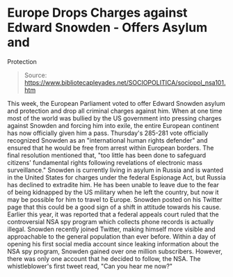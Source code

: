 # Europe Drops Charges against Edward Snowden - Offers Asylum and 
Protection

> Source: https://www.bibliotecapleyades.net/SOCIOPOLITICA/sociopol_nsa101.htm

This week, the European Parliament
voted to offer
Edward Snowden asylum
and protection and drop all criminal charges against him.
When at one time most of the world
was bullied by the US government into pressing charges against
Snowden and forcing him into exile, the entire European
continent has now officially given him a pass.
Thursday's 285-281 vote officially
recognized Snowden as an "international human rights defender"
and ensured that he would be free from arrest within European
borders.
The final resolution
mentioned that,
"too little has been done to safeguard
citizens' fundamental rights following revelations of
electronic mass surveillance."
Snowden is currently living in
asylum in Russia and is wanted in the United States for charges
under the federal Espionage Act, but Russia has declined to
extradite him.
He has been unable to leave due to
the fear of being kidnapped by the US military when he left the
country, but now it may be possible for him to travel to Europe.
Snowden posted on his Twitter page
that this could be a good sign of a shift in attitude towards
his cause.
Earlier this year, it was reported
that a federal appeals court
ruled that the controversial
NSA spy program which collects
phone records is actually illegal.
Snowden
recently joined Twitter, making
himself more visible and approachable to the general population
than ever before.
Within a day of opening his first
social media account since leaking information about the NSA spy
program, Snowden gained over one million subscribers. However,
there was only one account that he decided to follow, the NSA.
The whistleblower's first tweet
read,
"Can you hear me now?"
